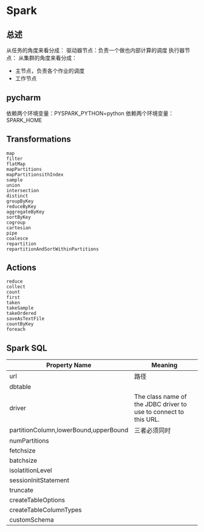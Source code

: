 # Spark
## 总述
从任务的角度来看分成：
驱动器节点：负责一个做也内部计算的调度
执行器节点：
从集群的角度来看分成：
* 主节点，负责各个作业的调度
* 工作节点

## pycharm
依赖两个环境变量：PYSPARK_PYTHON=python
依赖两个环境变量：SPARK_HOME

## Transformations
    map
    filter
    flatMap
    mapPartitions
    mapPartitionsithIndex
    sample
    union
    intersection
    distinct
    groupByKey
    reduceByKey
    aggregateByKey
    sortByKey
    cogroup
    cartesian
    pipe
    coalesce
    repartition
    repartitionAndSortWithinPartitions

## Actions
    reduce
    collect
    count
    first
    taken
    takeSample
    takeOrdered
    saveAsTextFile
    countByKey
    foreach

## Spark SQL
|Property Name | Meaning|
|-|-|
|url|路径|
|dbtable||
|driver|The class name of the JDBC driver to use to connect to this URL.|
|partitionColumn,lowerBound,upperBound|三者必须同时|
|numPartitions||
|fetchsize||
|batchsize||
|isolatitionLevel||
|sessionInitStatement||
|truncate||
|createTableOptions||
|createTableColumnTypes||
|customSchema||


